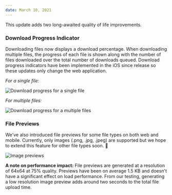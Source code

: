 ```yaml
---
date: March 10, 2021
---
```


This update adds two long-awaited quality of life improvements.

### Download Progress Indicator

Downloading files now displays a download percentage. When downloading multiple files, the progress of each file is shown along with the number of files downloaded over the total number of downloads queued. Download progress indicators have been implemented in the iOS since release so these updates only change the web application.

_For a single file:_

![Download progress for a single file](/images/changelog/3.3/download-progress-single.gif)

_For multiple files:_

![Download progress for a multiple files](/images/changelog/3.3/download-progress-many.gif)

### File Previews

We've also introduced file previews for some file types on both web and mobile. Currently, only images (.png, .jpg, .jpeg) are supported but we hope to extend this feature for other file types soon. 🤞

![Image previews](/images/changelog/3.3/image-previews.jpg)

**A note on performance impact:** File previews are generated at a resolution of 64x64 at 75% quality. Previews have been on average 1.5 KB and doesn't have a significant effect on load performance. From our testing, generating a low resolution image preview adds around two seconds to the total file upload time.
